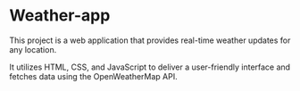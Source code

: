 # Weather-app

This project is a web application that provides real-time weather updates for any location.

It utilizes HTML, CSS, and JavaScript to deliver a user-friendly interface and fetches data using the OpenWeatherMap API.
